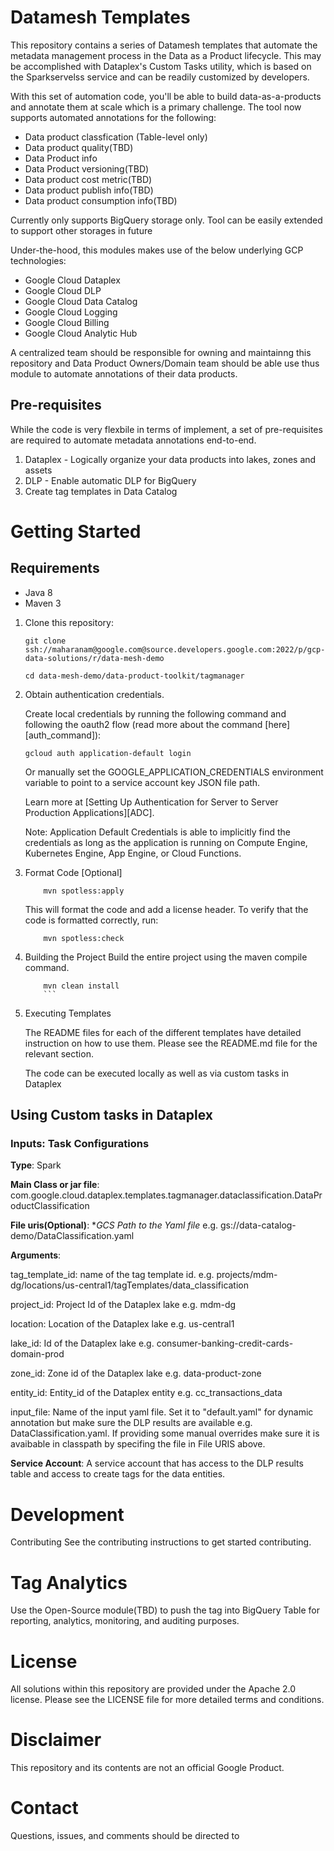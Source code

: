 # Datamesh Templates
This repository contains a series of Datamesh templates that automate the metadata management process in the Data as a Product lifecycle. This may be accomplished with Dataplex's Custom Tasks utility, which is based on the Sparkservelss service and can be readily customized by developers.

With this set of automation code, you'll be able to build data-as-a-products and annotate them at scale which is a primary challenge. The tool now supports automated annotations for the following:

- Data product classfication (Table-level only)
- Data product quality(TBD)
- Data Product info
- Data Product versioning(TBD)
- Data product cost metric(TBD)
- Data product publish info(TBD)
- Data product consumption info(TBD)

Currently only supports BigQuery storage only. Tool can be easily extended to support other storages in future

Under-the-hood, this modules makes use of the below underlying GCP technologies:
- Google Cloud Dataplex
- Google Cloud DLP
- Google Cloud Data Catalog
- Google Cloud Logging
- Google Cloud Billing
- Google Cloud Analytic Hub

A centralized team should be responsible for owning and maintainng this repository and Data Product Owners/Domain team should be able use thus module to automate annotations of their data products.

## Pre-requisites
While the code is very flexbile in terms of implement, a set of pre-requisites are required to automate metadata annotations end-to-end.

1. Dataplex - Logically organize your data products into lakes, zones and assets
2. DLP - Enable automatic DLP for BigQuery
3. Create tag templates in Data Catalog

# Getting Started

## Requirements
- Java 8
- Maven 3

1. Clone this repository:

    ```
    git clone ssh://maharanam@google.com@source.developers.google.com:2022/p/gcp-data-solutions/r/data-mesh-demo

    cd data-mesh-demo/data-product-toolkit/tagmanager
    ```
2. Obtain authentication credentials.

    Create local credentials by running the following command and following the oauth2 flow (read more about the command [here][auth_command]):


    ```
    gcloud auth application-default login
    ```
    Or manually set the GOOGLE_APPLICATION_CREDENTIALS environment variable to point to a service account key JSON file path.

    Learn more at [Setting Up Authentication for Server to Server Production Applications][ADC].

    Note: Application Default Credentials is able to implicitly find the credentials as long as the application is running on Compute Engine, Kubernetes Engine, App Engine, or Cloud Functions.

3. Format Code [Optional]
    ```
        mvn spotless:apply
    ```
    This will format the code and add a license header. To verify that the code is formatted correctly, run:

    ```
        mvn spotless:check
    ```

4. Building the Project
    Build the entire project using the maven compile command.
    ```
        mvn clean install
        ```

5. Executing Templates

    The README files for each of the different templates have detailed instruction on how to use them. Please see the README.md file for the relevant section.

    The code can be executed locally as well as via custom tasks in Dataplex

## Using Custom tasks in Dataplex

### Inputs: Task Configurations
**Type**: Spark

**Main Class or jar file**: com.google.cloud.dataplex.templates.tagmanager.dataclassification.DataProductClassification

**File uris(Optional)**: **GCS Path to the Yaml file* e.g. gs://data-catalog-demo/DataClassification.yaml

**Arguments**:

 tag_template_id: name of the tag template id. e.g. projects/mdm-dg/locations/us-central1/tagTemplates/data_classification

 project_id: Project Id of the Dataplex lake e.g. mdm-dg

 location: Location of the Dataplex lake e.g. us-central1

 lake_id: Id of the Dataplex lake e.g. consumer-banking-credit-cards-domain-prod

 zone_id: Zone id of the Dataplex lake e.g. data-product-zone

 entity_id: Entity_id of the Dataplex entity e.g. cc_transactions_data

 input_file: Name of the input yaml file. Set it to "default.yaml" for dynamic annotation but make sure the DLP results are available  e.g. DataClassification.yaml. If providing some manual overrides make sure it is avaibable in classpath by specifing the file in File URIS above.


**Service Account**:
A service account that has access to the DLP results table and access to create tags for the data entities.

# Development
Contributing
See the contributing instructions to get started contributing.

# Tag Analytics
Use the Open-Source module(TBD) to push the tag into BigQuery Table for reporting, analytics, monitoring, and auditing purposes.

# License
All solutions within this repository are provided under the Apache 2.0 license. Please see the LICENSE file for more detailed terms and conditions.

# Disclaimer
This repository and its contents are not an official Google Product.

# Contact
Questions, issues, and comments should be directed to
